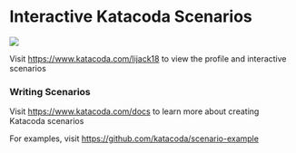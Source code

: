 # Interactive Katacoda Scenarios

[![](http://shields.katacoda.com/katacoda/lijack18/count.svg)](https://www.katacoda.com/lijack18 "Get your profile on Katacoda.com")

Visit https://www.katacoda.com/lijack18 to view the profile and interactive scenarios

### Writing Scenarios
Visit https://www.katacoda.com/docs to learn more about creating Katacoda scenarios

For examples, visit https://github.com/katacoda/scenario-example
